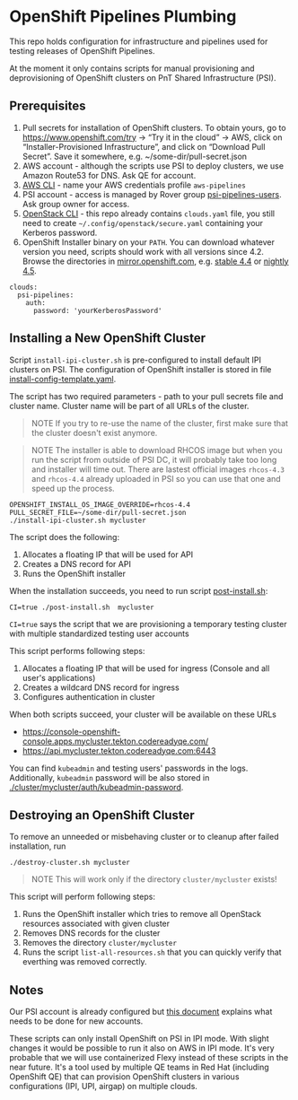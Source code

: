 OpenShift Pipelines Plumbing
============================

This repo holds configuration for infrastructure and pipelines used for testing releases of OpenShift Pipelines.

At the moment it only contains scripts for manual provisioning and deprovisioning of OpenShift clusters on PnT Shared Infrastructure (PSI).

Prerequisites
-------------

1. Pull secrets for installation of OpenShift clusters. To obtain yours, go to https://www.openshift.com/try -> “Try it in the cloud” -> AWS, click on “Installer-Provisioned Infrastructure”, and click on “Download Pull Secret”. Save it somewhere, e.g. ~/some-dir/pull-secret.json
2. AWS account - although the scripts use PSI to deploy clusters, we use Amazon Route53 for DNS. Ask QE for account.
3. [AWS CLI](https://docs.aws.amazon.com/cli/latest/userguide/install-cliv2.html) - name your AWS credentials profile `aws-pipelines`
4. PSI account - access is managed by Rover group [psi-pipelines-users](https://rover.redhat.com/groups/group/psi-pipelines-users). Ask group owner for access.
5. [OpenStack CLI](https://pypi.org/project/python-openstackclient/) - this repo already contains `clouds.yaml` file, you still need to create `~/.config/openstack/secure.yaml` containing your Kerberos password.
6. OpenShift Installer binary on your `PATH`. You can download whatever version you need, scripts should work with all versions since 4.2. Browse the directories in [mirror.openshift.com](https://mirror.openshift.com/pub/openshift-v4/clients/), e.g. [stable 4.4](https://mirror.openshift.com/pub/openshift-v4/clients/ocp/stable-4.4/) or [nightly 4.5](https://mirror.openshift.com/pub/openshift-v4/clients/ocp-dev-preview/latest-4.5/). 

```
clouds:
  psi-pipelines:
    auth:
      password: 'yourKerberosPassword'
```

Installing a New OpenShift Cluster
-------------------------------

Script `install-ipi-cluster.sh` is pre-configured to install default IPI clusters on PSI. The configuration of OpenShift installer is stored in file [install-config-template.yaml](./install-config-template.yaml).

The script has two required parameters - path to your pull secrets file and cluster name. Cluster name will be part of all URLs of the cluster.

> NOTE If you try to re-use the name of the cluster, first make sure that the cluster doesn't exist anymore.

> NOTE The installer is able to download RHCOS image but when you run the script from outside of PSI DC, it will probably take too long and installer will time out. There are lastest official images `rhcos-4.3` and `rhcos-4.4` already uploaded in PSI so you can use that one and speed up the process.

```
OPENSHIFT_INSTALL_OS_IMAGE_OVERRIDE=rhcos-4.4
PULL_SECRET_FILE=~/some-dir/pull-secret.json
./install-ipi-cluster.sh mycluster
```

The script does the following:

1. Allocates a floating IP that will be used for API
2. Creates a DNS record for API
3. Runs the OpenShift installer

When the installation succeeds, you need to run script [post-install.sh](./post-install.sh):

```
CI=true ./post-install.sh  mycluster
```

`CI=true` says the script that we are provisioning a temporary testing cluster with multiple standardized testing user accounts

This script performs following steps:

1. Allocates a floating IP that will be used for ingress (Console and all user's applications)
2. Creates a wildcard DNS record for ingress
3. Configures authentication in cluster

When both scripts succeed, your cluster will be available on these URLs
* https://console-openshift-console.apps.mycluster.tekton.codereadyqe.com/
* https://api.mycluster.tekton.codereadyqe.com:6443

You can find `kubeadmin` and testing users' passwords in the logs. Additionally, `kubeadmin` password will be also stored in [./cluster/mycluster/auth/kubeadmin-password](./cluster/mycluster/auth/kubeadmin-password).

Destroying an OpenShift Cluster
-------------------------------

To remove an unneeded or misbehaving cluster or to cleanup after failed installation, run

```
./destroy-cluster.sh mycluster
```

> NOTE This will work only if the directory `cluster/mycluster` exists!

This script will perform following steps:

1. Runs the OpenShift installer which tries to remove all OpenStack resources associated with given cluster
2. Removes DNS records for the cluster
3. Removes the directory `cluster/mycluster`
4. Runs the script `list-all-resources.sh` that you can quickly verify that everthing was removed correctly.

Notes
-----

Our PSI account is already configured but [this document](https://docs.google.com/document/d/1aoJHLbdMy9TNlMyk-zea94eS2N0PN7YRe1deYpZNYzg) explains what needs to be done for new accounts. 

These scripts can only install OpenShift on PSI in IPI mode. With slight changes it would be possible to run it also on AWS in IPI mode. It's very probable that we will use containerized Flexy instead of these scripts in the near future. It's a tool used by multiple QE teams in Red Hat (including OpenShift QE) that can provision OpenShift clusters in various configurations (IPI, UPI, airgap) on multiple clouds.